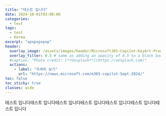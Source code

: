 ```yaml
---
title: "테스트 입니다"
date: 2024-10-01T03:00:00
categories:
  - test
tags:
  - test
  - Korea
excerpt: "xpxpxpxpxp"
header:
  overlay_image: /assets/images/header/Microsoft365-Copilot-KeyArt-Productivity-6K-01.png
  overlay_filter: 0.5 # same as adding an opacity of 0.5 to a black background
  #caption: "Photo credit: [**Unsplash**](https://unsplash.com)"
  actions:
    - label: "자세히 보기"
      url: "https://news.microsoft.com/m365-copilot-Sept-2024/"
toc: false
toc_sticky: true
classes: wide
---
```


테스트 입니다테스트 입니다테스트 입니다테스트 입니다테스트 입니다테스트 입니다테스트 입니다